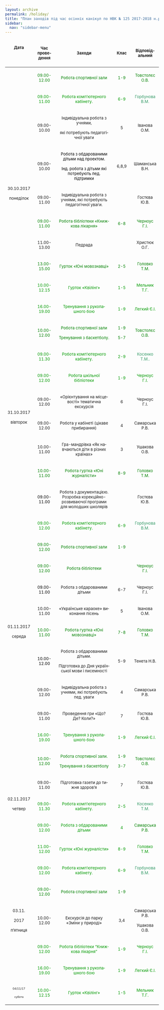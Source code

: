 ```yaml
---
layout: archive
permalink: /holiday/
title: "План заходів під час осінніх канікул по НВК № 125 2017-2018 н.р."
sidebar:
  nav: "sidebar-menu"
---
```


<center>
<table width="766" cellspacing="0" cellpadding="2">

<thead>
<tr>
<td width="62">
<p class="western" lang="uk-UA" align="center"><span style="font-size: small;"><strong>Дата</strong></span></p>
<p class="western" lang="uk-UA" align="center">&nbsp;</p>
</td>
<td width="87">
<p class="western" lang="uk-UA" align="center"><span style="font-size: small;"><strong>Час проведення</strong></span></p>
</td>
<td width="382">
<p class="western" lang="uk-UA" align="center"><span style="font-size: small;"><strong>Заходи</strong></span></p>
</td>
<td width="74">
<p class="western" lang="uk-UA" align="center"><span style="font-size: small;"><strong>Клас</strong></span></p>
</td>
<td width="139">
<p class="western" lang="uk-UA" align="center"><span style="font-size: small;"><strong>Відповідальний</strong></span></p>
</td>
</tr>
</thead>
<tbody>
<tr>
<td rowspan="10" width="62">
<p class="western" lang="ru-RU" align="center"><span style="font-size: medium;"><span style="font-size: small;"><span lang="uk-UA">30.10.2017</span></span></span></p>
<p class="western" lang="uk-UA" align="center"><span style="font-size: small;">понеділок</span></p>
</td>
<td width="87">
<p class="western" lang="ru-RU" align="center"><span style="font-size: medium;"><span style="color: #008000;"><span style="font-size: small;"><span lang="uk-UA">09.00-12.00</span></span></span></span></p>
</td>
<td width="382">
<p class="western" lang="uk-UA" align="center"><span style="color: #008000;"><span style="font-size: small;">Робота спортивної зали</span></span></p>
</td>
<td width="74">
<p class="western" lang="uk-UA" align="center"><span style="color: #008000;"><span style="font-size: small;">1-9</span></span></p>
</td>
<td width="139">
<p class="western" lang="uk-UA" align="center"><span style="color: #008000;"><span style="font-size: small;">Товстолєс О.В.</span></span></p>
</td>
</tr>
<tr>
<td width="87">
<p class="western" lang="uk-UA" align="center"><span style="color: #009900;"><span style="font-size: small;">09.00-11.00</span></span></p>
</td>
<td width="382">
<p class="western" lang="uk-UA" align="center"><span style="color: #009900;"><span style="font-size: small;">Робота комп&rsquo;ютерного кабінету. </span></span></p>
</td>
<td width="74">
<p class="western" lang="ru-RU" align="center"><span style="font-size: medium;"><span style="color: #009900;"><span style="font-size: small;"><span lang="uk-UA">6-9 </span></span></span></span></p>
</td>
<td width="139">
<p class="western" lang="uk-UA" align="center"><span style="color: #339966;"><span style="font-size: small;">Горбунова В.М.</span></span></p>
</td>
</tr>
<tr>
<td width="87">
<p class="western" lang="uk-UA" align="center"><span style="font-size: small;">09.00-10.00</span></p>
</td>
<td width="382">
<p class="western" lang="uk-UA" align="center"><span style="font-size: small;">Індивідуальна робота з учнями, </span></p>
<p class="western" lang="uk-UA" align="center"><span style="font-size: small;">які потребують педагогічної уваги</span></p>
</td>
<td width="74">
<p class="western" lang="uk-UA" align="center"><span style="font-size: small;">5</span></p>
</td>
<td width="139">
<p class="western" lang="uk-UA" align="center"><span style="font-size: small;">Іванова О.М.</span></p>
</td>
</tr>
<tr>
<td width="87">
<p class="western" lang="uk-UA" align="center"><span style="font-size: small;">09.00-10.00</span></p>
</td>
<td width="382">
<p class="western" lang="ru-RU" align="center"><span style="font-size: medium;"><span style="color: #000000;"><span style="font-size: small;"><span lang="uk-UA">Робота з обдарованими дітьми над проектом.</span></span></span></span></p>
<p class="western" lang="ru-RU" align="center"><span style="color: #000000;"> <span style="font-size: medium;"><span style="font-size: small;"><span lang="uk-UA">Інд. робота з дітьми які потребують пед. підтримки</span></span></span></span></p>
</td>
<td width="74">
<p class="western" lang="uk-UA" align="center"><span style="font-size: small;">6,8,9</span></p>
</td>
<td width="139">
<p class="western" lang="uk-UA" align="center"><span style="font-size: small;">Шаманська В.Н.</span></p>
</td>
</tr>
<tr>
<td width="87">
<p class="western" lang="uk-UA" align="center"><span style="font-size: small;">09.00-11.00</span></p>
</td>
<td width="382">
<p class="western" lang="uk-UA" align="center"><span style="font-size: small;">Індивідуальна робота з учнями, які потребують педагогічної уваги.</span></p>
</td>
<td width="74">
<p class="western" lang="uk-UA" align="center">&nbsp;</p>
</td>
<td width="139">
<p class="western" lang="uk-UA" align="center"><span style="font-size: small;">Гостєва Ю.В.</span></p>
</td>
</tr>
<tr>
<td width="87">
<p class="western" lang="uk-UA" align="center"><span style="color: #008000;"><span style="font-size: small;">09.00-11.00</span></span></p>
</td>
<td width="382">
<p class="western" lang="ru-RU" align="center"><span style="font-size: medium;"><span style="color: #008000;"><span style="font-size: small;"><span lang="uk-UA">Робота бібліотеки &laquo;Книжкова лікарня&raquo;</span></span></span></span></p>
</td>
<td width="74">
<p class="western" lang="uk-UA" align="center"><span style="color: #008000;"><span style="font-size: small;">6-8</span></span></p>
</td>
<td width="139">
<p class="western" lang="uk-UA" align="center"><span style="color: #008000;"><span style="font-size: small;">Черноус Г.І.</span></span></p>
</td>
</tr>
<tr>
<td width="87">
<p class="western" lang="ru-RU" align="center"><span style="font-size: medium;"><span style="font-size: small;"><span lang="uk-UA">11.00-13.00</span></span></span></p>
</td>
<td width="382">
<p class="western" lang="uk-UA" align="center"><span style="font-size: small;">Педрада</span></p>
</td>
<td width="74">
<p class="western" lang="uk-UA" align="center">&nbsp;</p>
</td>
<td width="139">
<p class="western" lang="uk-UA" align="center"><span style="font-size: small;">Христюк О.Г.</span></p>
</td>
</tr>
<tr>
<td width="87">
<p class="western" lang="uk-UA" align="center"><span style="color: #008000;"><span style="font-size: small;">13.00-15.00</span></span></p>
</td>
<td width="382">
<p class="western" lang="uk-UA" align="center"><span style="color: #008000;"><span style="font-size: small;">Гурток &laquo;Юні мовознавці&raquo;</span></span></p>
</td>
<td width="74">
<p class="western" lang="uk-UA" align="center"><span style="color: #008000;"><span style="font-size: small;">2-5</span></span></p>
</td>
<td width="139">
<p class="western" lang="uk-UA" align="center"><span style="color: #008000;"><span style="font-size: small;">Головко Т.М.</span></span></p>
</td>
</tr>
<tr>
<td width="87">
<p class="western" lang="uk-UA" align="center"><span style="color: #009900;"><span style="font-size: small;">10.00-12.15</span></span></p>
</td>
<td width="382">
<p class="western" lang="uk-UA" align="center"><span style="color: #009900;"><span style="font-size: small;">Гурток &laquo;Квілінг&raquo;</span></span></p>
</td>
<td width="74">
<p class="western" lang="ru-RU" align="center"><span style="font-size: medium;"><span style="color: #009900;"><span style="font-size: small;"><span lang="uk-UA">1-5</span></span></span></span></p>
</td>
<td width="139">
<p class="western" lang="uk-UA" align="center"><span style="color: #009900;"><span style="font-size: small;">Мельник Т.Г.</span></span></p>
</td>
</tr>
<tr>
<td width="87">
<p class="western" lang="uk-UA" align="center"><span style="color: #009900;"><span style="font-size: small;">16.00-19.00</span></span></p>
</td>
<td width="382">
<p class="western" lang="uk-UA" align="center"><span style="color: #009900;"><span style="font-size: small;">Тренування з рукопашного бою</span></span></p>
</td>
<td width="74">
<p class="western" lang="uk-UA" align="center"><span style="color: #009900;"><span style="font-size: small;">1-9</span></span></p>
</td>
<td width="139">
<p class="western" lang="uk-UA" align="center"><span style="color: #009900;"><span style="font-size: small;">Легкий Є.І.</span></span></p>
</td>
</tr>
<tr>
<td rowspan="8" width="62" height="20">
<p class="western" lang="uk-UA" align="center"><span style="font-size: small;">31.10.2017</span></p>
<p class="western" lang="uk-UA" align="center"><span style="font-size: small;">вівторок</span></p>
</td>
<td width="87">
<p class="western" lang="ru-RU" align="center"><span style="font-size: medium;"><span style="color: #008000;"><span style="font-size: small;"><span lang="uk-UA">10.00-12.00</span></span></span></span></p>
</td>
<td width="382">
<p class="western" lang="uk-UA" align="center"><span style="color: #008000;"><span style="font-size: small;">Робота спортивної зали</span></span></p>
<p class="western" lang="uk-UA" align="center"><span style="color: #008000;"><span style="font-size: small;">Тренування з баскетболу.</span></span></p>
</td>
<td width="74">
<p class="western" lang="uk-UA" align="center"><span style="color: #008000;"><span style="font-size: small;">1-9</span></span></p>
<p class="western" lang="uk-UA" align="center"><span style="color: #008000;"><span style="font-size: small;">5-7</span></span></p>
</td>
<td width="139">
<p class="western" lang="uk-UA" align="center"><span style="color: #008000;"><span style="font-size: small;">Товстолєс О.В.</span></span></p>
</td>
</tr>
<tr>
<td width="87">
<p class="western" lang="ru-RU" align="center"><span style="font-size: medium;"><span style="color: #009900;"><span style="font-size: small;"><span lang="uk-UA">09.00-11.30</span></span></span></span></p>
</td>
<td width="382">
<p class="western" lang="uk-UA" align="center"><span style="color: #009900;"><span style="font-size: small;">Робота комп&rsquo;ютерного кабінету.</span></span></p>
</td>
<td width="74">
<p class="western" lang="uk-UA" align="center"><span style="color: #009900;"><span style="font-size: small;">2-9</span></span></p>
</td>
<td width="139">
<p class="western" lang="ru-RU" align="center"><span style="font-size: medium;"><span style="color: #339966;"><span style="font-size: small;"><span lang="uk-UA">Косенко Т.М..</span></span></span></span></p>
</td>
</tr>
<tr>
<td width="87">
<p class="western" lang="uk-UA" align="center"><span style="color: #009900;"><span style="font-size: small;">09.00-12.00</span></span></p>
</td>
<td width="382">
<p class="western" lang="uk-UA" align="center"><span style="color: #009900;"><span style="font-size: small;">Робота шкільної бібліотеки</span></span></p>
</td>
<td width="74">
<p class="western" lang="uk-UA" align="center"><span style="color: #009900;"><span style="font-size: small;">1-9</span></span></p>
</td>
<td width="139">
<p class="western" lang="uk-UA" align="center"><span style="color: #009900;"><span style="font-size: small;">Черноус Г.І.</span></span></p>
</td>
</tr>
<tr>
<td width="87">
<p class="western" lang="uk-UA" align="center"><span style="font-size: small;">09.00-12.00</span></p>
</td>
<td width="382">
<p class="western" lang="ru-RU" align="center"><span style="font-size: medium;"><span style="font-size: small;"><span lang="uk-UA">&laquo;Орієнтування на місцевості&raquo; тематична екскурсія</span></span></span></p>
</td>
<td width="74">
<p class="western" lang="uk-UA" align="center"><span style="font-size: small;">6</span></p>
</td>
<td width="139">
<p class="western" lang="uk-UA" align="center"><span style="font-size: small;">Черноус Г.І.</span></p>
</td>
</tr>
<tr>
<td width="87">
<p class="western" lang="uk-UA" align="center"><span style="font-size: small;">09.00-12.00</span></p>
</td>
<td width="382">
<p class="western" lang="uk-UA" align="center"><span style="font-size: small;">Робота у кабінеті (цікаве прибирання)</span></p>
</td>
<td width="74">
<p class="western" lang="uk-UA" align="center"><span style="font-size: small;">4</span></p>
</td>
<td width="139">
<p class="western" lang="uk-UA" align="center"><span style="font-size: small;">Самарська Р.В.</span></p>
</td>
</tr>
<tr>
<td width="87">
<p class="western" lang="uk-UA" align="center"><span style="font-size: small;">10.00-11.00</span></p>
</td>
<td width="382">
<p class="western" lang="uk-UA" align="center"><span style="font-size: small;">Гра-мандрівка &laquo;Як навчаються діти в різних країнах&raquo;</span></p>
</td>
<td width="74">
<p class="western" lang="uk-UA" align="center"><span style="font-size: small;">3</span></p>
</td>
<td width="139">
<p class="western" lang="uk-UA" align="center"><span style="font-size: small;">Ушакова О.В.</span></p>
</td>
</tr>
<tr>
<td width="87">
<p class="western" lang="uk-UA" align="center"><span style="color: #008000;"><span style="font-size: small;">10.00-11.00</span></span></p>
</td>
<td width="382">
<p class="western" lang="uk-UA" align="center"><span style="color: #008000;"><span style="font-size: small;">Робота гуртка &laquo;Юні журналісти&raquo;</span></span></p>
</td>
<td width="74">
<p class="western" lang="uk-UA" align="center"><span style="color: #008000;"><span style="font-size: small;">8-9</span></span></p>
</td>
<td width="139">
<p class="western" lang="uk-UA" align="center"><span style="color: #008000;"><span style="font-size: small;">Головко Т.М.</span></span></p>
</td>
</tr>
<tr>
<td width="87">
<p class="western" lang="ru-RU" align="center"><span style="font-size: medium;"><span style="color: #000000;"><span style="font-size: small;"><span lang="uk-UA">09.00-11.00</span></span></span></span></p>
</td>
<td width="382">
<p class="western" lang="uk-UA" align="center"><span style="font-size: small;">Робота з документацією. Розробка корекційно-розвиваючої програми для молодших школярів</span></p>
</td>
<td width="74">
<p class="western" lang="uk-UA" align="center">&nbsp;</p>
</td>
<td width="139">
<p class="western" lang="uk-UA" align="center"><span style="font-size: small;">Гостєва Ю.В.</span></p>
</td>
</tr>
<tr>
<td rowspan="10" width="62" height="20">
<p class="western" lang="uk-UA" align="center"><span style="font-size: small;">01.11.2017</span></p>
<p class="western" lang="uk-UA" align="center"><span style="font-size: small;">середа</span></p>
</td>
<td width="87">
<p class="western" lang="ru-RU" align="center"><span style="font-size: medium;"><span style="color: #009900;"><span style="font-size: small;"><span lang="uk-UA">09.00-12.00</span></span></span></span></p>
</td>
<td width="382">
<p class="western" lang="uk-UA" align="center"><span style="color: #009900;"><span style="font-size: small;">Робота комп&rsquo;ютерного кабінету. </span></span></p>
</td>
<td width="74">
<p class="western" lang="ru-RU" align="center"><span style="font-size: medium;"><span style="color: #009900;"><span style="font-size: small;"><span lang="uk-UA">6-9 </span></span></span></span></p>
</td>
<td width="139">
<p class="western" lang="uk-UA" align="center"><span style="color: #339966;"><span style="font-size: small;">Горбунова В.М.</span></span></p>
</td>
</tr>
<tr>
<td width="87">
<p class="western" lang="uk-UA" align="center"><span style="color: #008000;"><span style="font-size: small;">09.00-12.00</span></span></p>
</td>
<td width="382">
<p class="western" lang="uk-UA" align="center"><span style="color: #008000;"><span style="font-size: small;">Робота спортивної зали</span></span></p>
</td>
<td width="74">
<p class="western" lang="uk-UA" align="center"><span style="color: #008000;"><span style="font-size: small;">1-9</span></span></p>
</td>
<td width="139">
<p class="western" lang="uk-UA" align="center">&nbsp;</p>
</td>
</tr>
<tr>
<td width="87">
<p class="western" lang="uk-UA" align="center"><span style="color: #008000;"><span style="font-size: small;">09.00-12.00</span></span></p>
</td>
<td width="382">
<p class="western" lang="uk-UA" align="center"><span style="color: #008000;"><span style="font-size: small;">Робота бібліотеки</span></span></p>
</td>
<td width="74">
<p class="western" lang="uk-UA" align="center">&nbsp;</p>
</td>
<td width="139">
<p class="western" lang="uk-UA" align="center"><span style="color: #008000;"><span style="font-size: small;">Черноус Г.І.</span></span></p>
</td>
</tr>
<tr>
<td width="87">
<p class="western" lang="ru-RU" align="center"><span style="font-size: medium;"><span style="color: #000000;"><span style="font-size: small;"><span lang="uk-UA">09.00-11.00</span></span></span></span></p>
</td>
<td width="382">
<p class="western" lang="uk-UA" align="center"><span style="font-size: small;">Робота з обдарованими дітьми</span></p>
</td>
<td width="74">
<p class="western" lang="uk-UA" align="center"><span style="font-size: small;">6-7</span></p>
</td>
<td width="139">
<p class="western" lang="uk-UA" align="center"><span style="font-size: small;">Черноус Г.І.</span></p>
</td>
</tr>
<tr>
<td width="87">
<p class="western" lang="uk-UA" align="center"><span style="font-size: small;">10.00-11.00</span></p>
</td>
<td width="382">
<p class="western" lang="uk-UA" align="center"><span style="font-size: small;">&laquo;Українське караоке&raquo; виконання пісень</span></p>
</td>
<td width="74">
<p class="western" lang="uk-UA" align="center"><span style="font-size: small;">5</span></p>
</td>
<td width="139">
<p class="western" lang="uk-UA" align="center"><span style="font-size: small;">Іванова О.М.</span></p>
</td>
</tr>
<tr>
<td width="87">
<p class="western" lang="uk-UA" align="center"><span style="color: #008000;"><span style="font-size: small;">10.00-11.00</span></span></p>
</td>
<td width="382">
<p class="western" lang="uk-UA" align="center"><span style="color: #008000;"><span style="font-size: small;">Робота гуртка &laquo;Юні мовознавці&raquo;</span></span></p>
</td>
<td width="74">
<p class="western" lang="uk-UA" align="center"><span style="color: #008000;"><span style="font-size: small;">7-8</span></span></p>
</td>
<td width="139">
<p class="western" lang="uk-UA" align="center"><span style="color: #008000;"><span style="font-size: small;">Головко Т.М.</span></span></p>
</td>
</tr>
<tr>
<td width="87">
<p class="western" lang="ru-RU" align="center"><span style="font-size: medium;"><span style="color: #000000;"><span style="font-size: small;"><span lang="uk-UA">10.00-12.00</span></span></span></span></p>
</td>
<td width="382">
<p class="western" lang="uk-UA" align="center"><span style="font-size: small;">Робота з обдарованими дітьми. </span></p>
<p class="western" lang="uk-UA" align="center"><span style="font-size: small;">Підготовка до Дня української мови і писемності</span></p>
</td>
<td width="74">
<p class="western" lang="uk-UA" align="center"><span style="font-size: small;">5-9</span></p>
</td>
<td width="139">
<p class="western" lang="uk-UA" align="center"><span style="font-size: small;">Тенета Н.В.</span></p>
</td>
</tr>
<tr>
<td width="87">
<p class="western" lang="uk-UA" align="center"><span style="font-size: small;">09.00-12.00</span></p>
</td>
<td width="382">
<p class="western" lang="uk-UA" align="center"><span style="font-size: small;">Індивідуальна робота з учнями, які потребують пед. уваги </span></p>
</td>
<td width="74">
<p class="western" lang="uk-UA" align="center"><span style="font-size: small;">4</span></p>
</td>
<td width="139">
<p class="western" lang="uk-UA" align="center"><span style="font-size: small;">Самарська Р.В.</span></p>
</td>
</tr>
<tr>
<td width="87">
<p class="western" lang="ru-RU" align="center"><span style="font-size: medium;"><span style="font-size: small;"><span lang="uk-UA">09.00-11.00</span></span></span></p>
</td>
<td width="382">
<p class="western" lang="uk-UA" align="center"><span style="font-size: small;">Проведення гри &laquo;Що? Де? Коли?&raquo;</span></p>
</td>
<td width="74">
<p class="western" lang="uk-UA" align="center"><span style="font-size: small;">7</span></p>
</td>
<td width="139">
<p class="western" lang="uk-UA" align="center"><span style="font-size: small;">Гостєва Ю.В.</span></p>
</td>
</tr>
<tr>
<td width="87">
<p class="western" lang="uk-UA" align="center"><span style="color: #009900;"><span style="font-size: small;">16.00-19.00</span></span></p>
</td>
<td width="382">
<p class="western" lang="uk-UA" align="center"><span style="color: #009900;"><span style="font-size: small;">Тренування з рукопашного бою</span></span></p>
</td>
<td width="74">
<p class="western" lang="uk-UA" align="center"><span style="color: #009900;"><span style="font-size: small;">1-9</span></span></p>
</td>
<td width="139">
<p class="western" lang="uk-UA" align="center"><span style="color: #009900;"><span style="font-size: small;">Легкий Є.І.</span></span></p>
</td>
</tr>
<tr>
<td rowspan="5" width="62" height="20">
<p class="western" lang="uk-UA" align="center"><span style="font-size: small;">02.11.2017</span></p>
<p class="western" lang="uk-UA" align="center"><span style="font-size: small;">четвер</span></p>
</td>
<td width="87">
<p class="western" lang="ru-RU" align="center"><span style="font-size: medium;"><span style="color: #008000;"><span style="font-size: small;"><span lang="uk-UA">10.00-12.00</span></span></span></span></p>
</td>
<td width="382">
<p class="western" lang="ru-RU" align="center"><span style="font-size: medium;"><span style="color: #008000;"><span style="font-size: small;"><span lang="uk-UA">Робота спортивної зали. </span></span></span></span></p>
<p class="western" lang="uk-UA" align="center"><span style="color: #008000;"><span style="font-size: small;">Тренування з баскетболу </span></span></p>
</td>
<td width="74">
<p class="western" lang="uk-UA" align="center"><span style="color: #008000;"><span style="font-size: small;">1-9</span></span></p>
<p class="western" lang="uk-UA" align="center"><span style="color: #008000;"><span style="font-size: small;">3-7</span></span></p>
</td>
<td width="139">
<p class="western" lang="uk-UA" align="center"><span style="color: #008000;"><span style="font-size: small;">Товстолєс О.В.</span></span></p>
</td>
</tr>
<tr>
<td width="87">
<p class="western" lang="uk-UA" align="center"><span style="font-size: small;">09.00-11.00</span></p>
</td>
<td width="382">
<p class="western" lang="uk-UA" align="center"><span style="font-size: small;">Підготовка газети до тижня здоров&rsquo;я </span></p>
</td>
<td width="74">
<p class="western" lang="uk-UA" align="center"><span style="font-size: small;">7</span></p>
</td>
<td width="139">
<p class="western" lang="uk-UA" align="center"><span style="font-size: small;">Гостєва Ю.В.</span></p>
</td>
</tr>
<tr>
<td width="87">
<p class="western" lang="ru-RU" align="center"><span style="font-size: medium;"><span style="color: #009900;"><span style="font-size: small;"><span lang="uk-UA">09.00-11.30</span></span></span></span></p>
</td>
<td width="382">
<p class="western" lang="uk-UA" align="center"><span style="color: #009900;"><span style="font-size: small;">Робота комп&rsquo;ютерного кабінету. </span></span></p>
</td>
<td width="74">
<p class="western" lang="uk-UA" align="center"><span style="color: #009900;"><span style="font-size: small;">2-5</span></span></p>
</td>
<td width="139">
<p class="western" lang="uk-UA" align="center"><span style="color: #339966;"><span style="font-size: small;">Косенко Т.М.</span></span></p>
</td>
</tr>
<tr>
<td width="87">
<p class="western" lang="ru-RU" align="center"><span style="font-size: medium;"><span style="color: #009900;"><span style="font-size: small;"><span lang="uk-UA">09.00-12.00</span></span></span></span></p>
</td>
<td width="382">
<p class="western" lang="uk-UA" align="center"><span style="color: #009900;"><span style="font-size: small;">Робота з обдарованими дітьми</span></span></p>
</td>
<td width="74">
<p class="western" lang="uk-UA" align="center"><span style="color: #009900;"><span style="font-size: small;">4</span></span></p>
</td>
<td width="139">
<p class="western" lang="uk-UA" align="center"><span style="color: #008000;"><span style="font-size: small;">Самарська Р.В.</span></span></p>
</td>
</tr>
<tr>
<td width="87">
<p class="western" lang="uk-UA" align="center"><span style="color: #009900;"><span style="font-size: small;">11.00-12.00</span></span></p>
</td>
<td width="382">
<p class="western" lang="ru-RU" align="center"><span style="font-size: medium;"><span style="color: #009900;"><span style="font-size: small;"><span lang="uk-UA">Гурток &laquo;Юні журналісти&raquo;</span></span></span></span></p>
</td>
<td width="74">
<p class="western" lang="uk-UA" align="center"><span style="color: #009900;"><span style="font-size: small;">8-9</span></span></p>
</td>
<td width="139">
<p class="western" lang="uk-UA" align="center"><span style="color: #009900;"><span style="font-size: small;">Головко Т.М.</span></span></p>
</td>
</tr>
<tr>
<td rowspan="5" width="62" height="20">
<p class="western" lang="ru-RU" align="center"><span style="font-size: medium;"><span style="font-size: small;"><span lang="uk-UA">03.11.</span></span></span></p>
<p class="western" lang="uk-UA" align="center"><span style="font-size: small;">2017</span></p>
<p class="western" lang="uk-UA" align="center"><span style="font-size: small;">п&rsquo;ятниця </span></p>
</td>
<td width="87">
<p class="western" lang="ru-RU" align="center"><span style="font-size: medium;"><span style="color: #009900;"><span style="font-size: small;"><span lang="uk-UA">09.00-12.00</span></span></span></span></p>
</td>
<td width="382">
<p class="western" lang="uk-UA" align="center"><span style="color: #009900;"><span style="font-size: small;">Робота комп&rsquo;ютерного кабінету. </span></span></p>
</td>
<td width="74">
<p class="western" lang="uk-UA" align="center"><span style="color: #009900;"><span style="font-size: small;">6-9</span></span></p>
</td>
<td width="139">
<p class="western" lang="uk-UA" align="center"><span style="color: #339966;"><span style="font-size: small;">Горбунова В.М.</span></span></p>
</td>
</tr>
<tr>
<td width="87">
<p class="western" lang="uk-UA" align="center"><span style="color: #008000;"><span style="font-size: small;">09.00-12.00</span></span></p>
</td>
<td width="382">
<p class="western" lang="uk-UA" align="center"><span style="color: #008000;"><span style="font-size: small;">Робота спортивної зали</span></span></p>
</td>
<td width="74">
<p class="western" lang="uk-UA" align="center"><span style="color: #008000;"><span style="font-size: small;">1-9</span></span></p>
</td>
<td width="139">
<p class="western" lang="uk-UA" align="center">&nbsp;</p>
</td>
</tr>
<tr>
<td width="87">
<p class="western" lang="uk-UA" align="center"><span style="font-size: small;">10.00-12.00</span></p>
</td>
<td width="382">
<p class="western" lang="uk-UA" align="center"><span style="font-size: small;">Екскурсія до парку &laquo;Зміни у природі&raquo;</span></p>
</td>
<td width="74">
<p class="western" lang="uk-UA" align="center"><span style="font-size: small;">3,4</span></p>
</td>
<td width="139">
<p class="western" lang="uk-UA" align="center"><span style="font-size: small;">Самарська Р.В.</span></p>
<p class="western" lang="uk-UA" align="center"><span style="font-size: small;">Ушакова О.В.</span></p>
</td>
</tr>
<tr>
<td width="87">
<p class="western" lang="uk-UA" align="center"><span style="color: #009900;"><span style="font-size: small;">09.00-12.00</span></span></p>
</td>
<td width="382">
<p class="western" lang="uk-UA" align="center"><span style="color: #009900;"><span style="font-size: small;">Робота бібліотеки &ldquo;Книжкова лікарня&rdquo;</span></span></p>
</td>
<td width="74">
<p class="western" lang="uk-UA" align="center"><span style="color: #009900;"><span style="font-size: small;">1-9 </span></span></p>
</td>
<td width="139">
<p class="western" lang="uk-UA" align="center"><span style="color: #009900;"><span style="font-size: small;">Черноус Г.І.</span></span></p>
</td>
</tr>
<tr>
<td width="87">
<p class="western" lang="uk-UA" align="center"><span style="color: #009900;"><span style="font-size: small;">16.00-19.00</span></span></p>
</td>
<td width="382">
<p class="western" lang="uk-UA" align="center"><span style="color: #009900;"><span style="font-size: small;">Тренування з рукопашного бою</span></span></p>
</td>
<td width="74">
<p class="western" lang="uk-UA" align="center"><span style="color: #009900;"><span style="font-size: small;">1-9</span></span></p>
</td>
<td width="139">
<p class="western" lang="uk-UA" align="center"><span style="color: #009900;"><span style="font-size: small;">Легкий Є.І.</span></span></p>
</td>
</tr>
<tr>
<td valign="top" width="62" height="22">
<p class="western" lang="uk-UA" align="center"><span style="font-size: xx-small;">04/11/17</span></p>
<p class="western" lang="uk-UA" align="center"><span style="font-size: xx-small;">субота</span></p>
</td>
<td width="87">
<p class="western" lang="uk-UA" align="center"><span style="color: #009900;"><span style="font-size: small;">10.00-12.15</span></span></p>
</td>
<td width="382">
<p class="western" lang="uk-UA" align="center"><span style="color: #009900;"><span style="font-size: small;">Гурток &laquo;Квілінг&raquo;</span></span></p>
</td>
<td width="74">
<p class="western" lang="uk-UA" align="center"><span style="color: #009900;"><span style="font-size: small;">1-5</span></span></p>
</td>
<td width="139">
<p class="western" lang="uk-UA" align="center"><span style="color: #009900;"><span style="font-size: small;">Мельник Т.Г.</span></span></p>
</td>
</tr>
</tbody>
</table>
</center>
<p class="western" lang="uk-UA" align="left">&nbsp;</p>
